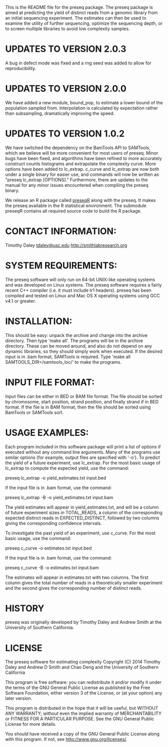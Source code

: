 This is the README file for the preseq package.  The 
preseq package is aimed at predicting the yield of distinct 
reads from a genomic library from an initial sequencing 
experiment. The estimates can then be used to examine the utility 
of further sequencing, optimize the sequencing depth, or to 
screen multiple libraries to avoid low complexity samples.

UPDATES TO VERSION 2.0.3
========================================================================
A bug in defect mode was fixed and a rng seed was added to allow for
reproducibility.

UPDATES TO VERSION 2.0.0
========================================================================
We have added a new module, bound_pop, to estimate a lower bound of
the population sampled from.  Interpolation is calculated by 
expectation rather than subsampling, dramatically improving the
speed.


UPDATES TO VERSION 1.0.2
========================================================================
We have switched the dependency on the BamTools API to SAMTools, which 
we believe will be more convenient for most users of preseq. Minor bugs
have been fixed, and algorithms have been refined to more accurately 
construct counts histograms and extrapolate the complexity curve. More
options have been added to lc_extrap. c_curve and lc_extrap are now both
under a single binary for easier use, and commands will now be written as
"preseq lc_extrap [OPTIONS]." Furthermore, there are updates to the 
manual for any minor issues encountered when compiling the preseq binary.

We release an R package called 
[preseqR](http://cran.r-project.org/web/packages/preseqR/index.html)
along with the preseq. It makes the preseq available in the R statistical
environment. The submodule preseqR contains all required source code
to build the R package.

CONTACT INFORMATION:
========================================================================
Timothy Daley
tdaley@usc.edu
http://smithlabresearch.org

SYSTEM REQUIREMENTS:
========================================================================
The preseq software will only run on 64-bit UNIX-like operating 
systems and was developed on Linux systems. The preseq software 
requires a fairly recent C++ compiler (i.e. it must include tr1 
headers). preseq has been compiled and tested on Linux and Mac 
OS X operating systems using GCC v4.1 or greater. 

INSTALLATION:
========================================================================
This should be easy: unpack the archive and change into the archive
directory. Then type 'make all'. The programs will be in the archive
directory. These can be moved around, and also do not depend on any
dynamic libraries, so they should simply work when executed. If the 
desired input is in .bam format, SAMTools is required. Type 'make all
SAMTOOLS_DIR=/samtools_loc/' to make the programs.

INPUT FILE FORMAT:
========================================================================
Input files can be either in BED or BAM file format.  The file should
be sorted by chromosome, start position, strand position, and finally 
strand if in BED format. If the file is in BAM format, then the file
should be sorted using BamTools or SAMTools sort.

USAGE EXAMPLES:
========================================================================
Each program included in this software package will print a list of
options if executed without any command line arguments. Many of the
programs use similar options (for example, output files are specified
with '-o'). To predict the yield of a future experiment, use lc_extrap.
For the most basic usage of lc_extrap to compute the expected yield,
use the command:

  preseq lc_extrap -o yield_estimates.txt input.bed

If the input file is in .bam format, use the command:

  preseq lc_extrap -B -o yield_estimates.txt input.bam

The yield estimates will appear in yield_estimates.txt, and will be a 
column of future experiment sizes in TOTAL_READS, a column of the 
corresponding expected distinct reads in EXPECTED_DISTINCT, followed by 
two columns giving the corresponding confidence intervals.  

To investigate the past yield of an experiment, use c_curve.  For the
most basic usage, use the command:

  preseq c_curve -o estimates.txt input.bed

If the input file is in .bam format, use the command:

  preseq c_curve -B -o estimates.txt input.bam

The estimates will appear in estimates.txt with two columns.  The
first column gives the total number of reads in a theoretically
smaller experiment and the second gives the corresponding number of
distinct reads.

HISTORY
========================================================================
preseq was originally developed by Timothy Daley and Andrew Smith 
at the University of Southern California.


LICENSE
========================================================================
The preseq software for estimating complexity
Copyright (C) 2014 Timothy Daley and Andrew D Smith and Chao Deng and
the University of Southern California

This program is free software: you can redistribute it and/or modify
it under the terms of the GNU General Public License as published by
the Free Software Foundation, either version 3 of the License, or (at
your option) any later version.

This program is distributed in the hope that it will be useful,
but WITHOUT ANY WARRANTY; without even the implied warranty of
MERCHANTABILITY or FITNESS FOR A PARTICULAR PURPOSE.  See the
GNU General Public License for more details.

You should have received a copy of the GNU General Public License
along with this program.  If not, see <http://www.gnu.org/licenses/>.
